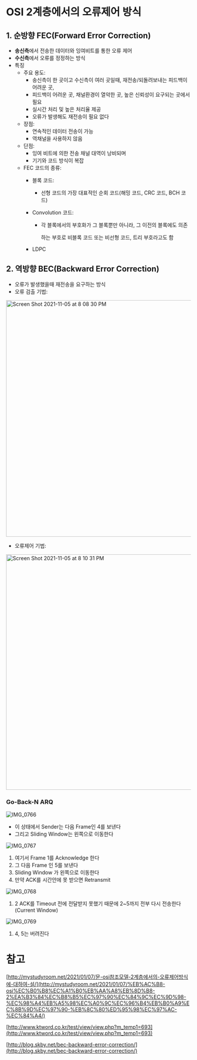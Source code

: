
# OSI 2계층에서의 오류제어 방식

## 1. 순방향 FEC(Forward Error Correction)
- **송신측**에서 전송한 데이터와 잉여비트를 통한 오류 제어
- **수신측**에서 오류를 정정하는 방식
- 특징
	- 주요 용도:
    	- 송신측이 한 곳이고 수신측이 여러 곳일때, 재전송/되돌려보내는 피드백이 어려운 곳,
        - 피드백이 어려운 곳, 채널환경이 열악한 곳, 높은 신뢰성이 요구되는 곳에서 필요
        - 실시간 처리 및 높은 처리율 제공
        - 오류가 발생해도 재전송이 필요 없다
    - 장점:
        - 연속적인 데이터 전송이 가능
        - 역채널을 사용하지 않음
    - 단점:
        - 잉여 비트에 의한 전송 채널 대역이 낭비되며
        - 기기와 코드 방식이 복잡
    - FEC 코드의 종류:
        - 블록 코드:
            - 선형 코드의 가장 대표적인 순회 코드(해밍 코드, CRC 코드, BCH 코드)
        - Convolution 코드:
            - 각 블록에서의 부호화가 그 블록뿐만 아니라, 그 이전의 블록에도 의존
                
                하는 부호로 비블록 코드 또는 비선형 코드, 트리 부호라고도 함
                
        - LDPC
    
## 2. 역방향 BEC(Backward Error Correction)
- 오류가 발생했을때 재전송을 요구하는 방식
- 오류 검출 기법:
<img width="646" alt="Screen Shot 2021-11-05 at 8 08 30 PM" src="https://user-images.githubusercontent.com/33091784/140501730-5cfd4918-5895-47b7-b8f0-096928d9fb9f.png">
    
- 오류제어 기법:
<img width="643" alt="Screen Shot 2021-11-05 at 8 10 31 PM" src="https://user-images.githubusercontent.com/33091784/140501902-e9688f9f-3662-493e-9956-2e0f66a9440d.png">

### Go-Back-N ARQ

![IMG_0766](https://user-images.githubusercontent.com/33091784/140503094-dee299c6-45e0-496d-b2af-bd60e18cddad.jpg)
- 이 상태에서 Sender는 다음 Frame인 4를 보낸다
- 그리고 Sliding Window는 왼쪽으로 이동한다

![IMG_0767](https://user-images.githubusercontent.com/33091784/140503379-1ca1cd9d-5637-4c74-a826-ba00a9d18926.jpg)
1. 여기서 Frame 1를 Acknowledge 한다
2. 그 다음 Frame 인 5를 보낸다
3. Sliding Window 가 왼쪽으로 이동한다
4. 만약 ACK를 시간안에 못 받으면 Retransmit

![IMG_0768](https://user-images.githubusercontent.com/33091784/140503625-28a8832f-0aaf-42f3-9f16-f2d66f5fdf78.jpg)
1. 2 ACK를 Timeout 전에 전달받지 못했기 때문에 2~5까지 전부 다시 전송한다(Current Window)

![IMG_0769](https://user-images.githubusercontent.com/33091784/140503797-bc7bef05-27f1-4d0e-b133-aab6c6ec5f93.jpg)
1. 4, 5는 버려진다

# 참고

[http://mystudyroom.net/2021/01/07/문-osi참조모델-2계층에서의-오류제어방식에-대하여-설/](http://mystudyroom.net/2021/01/07/%EB%AC%B8-osi%EC%B0%B8%EC%A1%B0%EB%AA%A8%EB%8D%B8-2%EA%B3%84%EC%B8%B5%EC%97%90%EC%84%9C%EC%9D%98-%EC%98%A4%EB%A5%98%EC%A0%9C%EC%96%B4%EB%B0%A9%EC%8B%9D%EC%97%90-%EB%8C%80%ED%95%98%EC%97%AC-%EC%84%A4/)

[http://www.ktword.co.kr/test/view/view.php?m_temp1=693](http://www.ktword.co.kr/test/view/view.php?m_temp1=693)

[http://blog.skby.net/bec-backward-error-correction/](http://blog.skby.net/bec-backward-error-correction/)

